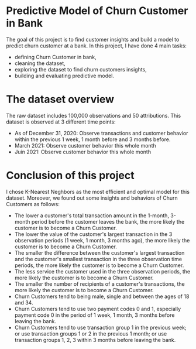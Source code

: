 # Predictive Model of Churn Customer in Bank
The goal of this project is to find customer insights and build a model to predict churn customer at a bank. In this project, I have done 4 main tasks: 
- defining Churn Customer in bank, 
- cleaning the dataset, 
- exploring the dataset to find churn customers insights, 
- building and evaluating predictive model.
# The dataset overview
The raw dataset includes 100,000 observations and 50 attributions. 
This dataset is observed at 3 different time points:
- As of December 31, 2020: Observe transactions and customer behavior within the previous 1 week, 1 month before and 3 months before.
- March 2021: Observe customer behavior this whole month
- Juin 2021: Observe customer behavior this whole month
# Conclusion of this project
I chose K-Nearest Neghbors as the most efficient and optimal model for this dataset. Moreover, we found out some insights and behaviors of Churn Customers as follows:
- The lower a customer's total transaction amount in the 1-month, 3-month period before the customer leaves the bank, the more likely the customer is to become a Churn Customer.
- The lower the value of the customer's largest transaction in the 3 observation periods (1 week, 1 month, 3 months ago), the more likely the customer is to become a Churn Customer.
- The smaller the difference between the customer's largest transaction and the customer's smallest transaction in the three observation time periods, the more likely the customer is to become a Churn Customer.
- The less service the customer used in the three observation periods, the more likely the customer is to become a Churn Customer.
- The smaller the number of recipients of a customer's transactions, the more likely the customer is to become a Churn Customer.
- Churn Customers tend to being male, single and between the ages of 18 and 34.
- Churn Customers tend to use two payment codes 0 and 1, especially payment code 0 in the period of 1 week, 1 month, 3 months before leaving the bank.
- Churn Customers tend to use transaction group 1 in the previous week; or use transaction groups 1 or 2 in the previous 1 month; or use transaction groups 1, 2, 3 within 3 months before leaving the bank.

